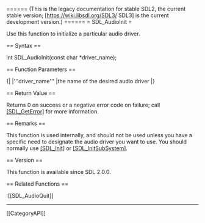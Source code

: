 ====== (This is the legacy documentation for stable SDL2, the current stable version; [https://wiki.libsdl.org/SDL3/ SDL3] is the current development version.) ======
= SDL_AudioInit =

Use this function to initialize a particular audio driver.

== Syntax ==

<syntaxhighlight lang='c'>
int SDL_AudioInit(const char *driver_name);
</syntaxhighlight>

== Function Parameters ==

{|
|'''driver_name'''
|the name of the desired audio driver
|}

== Return Value ==

Returns 0 on success or a negative error code on failure; call
[[SDL_GetError]]() for more information.

== Remarks ==

This function is used internally, and should not be used unless you have a
specific need to designate the audio driver you want to use. You should
normally use [[SDL_Init]]() or [[SDL_InitSubSystem]]().

== Version ==

This function is available since SDL 2.0.0.

== Related Functions ==

:[[SDL_AudioQuit]]

----
[[CategoryAPI]]


